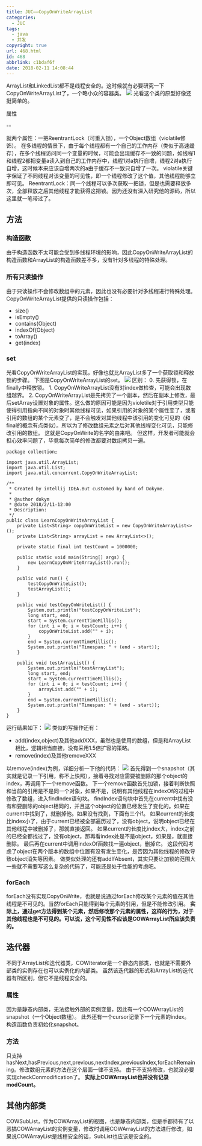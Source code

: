 ```yaml
---
title: JUC——CopyOnWriteArrayList
categories:
  - JUC
tags:
  - java
  - 并发
copyright: true
url: 468.html
id: 468
abbrlink: c1bdaf6f
date: 2018-02-11 14:08:44
---
```


ArrayList和LinkedList都不是线程安全的。这时候就有必要研究一下CopyOnWriteArrayList了，一个略小众的容器类。 ![](https://kherrisanbucketone.oss-cn-shanghai.aliyuncs.com/Snipaste_2018-02-11_12-06-22.jpg) 光看这个类的原型好像还挺简单的。

属性

<!-- more -->

--

就两个属性：一把ReentrantLock（可重入锁），一个Object数组（violatile修饰）。 在多线程的情景下，由于每个线程都有一个自己的工作内存（类似于高速缓存），在多个线程访问同一个变量的时候，可能会出现缓存不一致的问题，如线程1和线程2都把变量a读入到自己的工作内存中，线程1对a执行自增，线程2对a执行自增，这时候本来应该自增两次的a由于缓存不一致只自增了一次。 violatile关键字保证了不同线程对该变量的可见性，即一个线程修改了这个值，其他线程能够立即可见。 ReentrantLock：同一个线程可以多次获取一把锁，但是也需要释放多次，全部释放之后其他线程才能获得这把锁。因为还没有深入研究他的源码，所以这里就一笔带过了。

方法
--

### 构造函数

由于构造函数不太可能会受到多线程环境的影响，因此CopyOnWriteArrayList的构造函数和ArrayList的构造函数差不多，没有针对多线程的特殊处理。

### 所有只读操作

由于只读操作不会修改数组中的元素，因此也没有必要针对多线程进行特殊处理。 CopyOnWriteArrayList提供的只读操作包括：

*   size()
*   isEmpty()
*   contains(Object)
*   indexOf(Object)
*   toArray()
*   get(index)

### set

光看CopyOnWriteArrayList的实现，好像也就比ArrayList多了一个获取锁和释放锁的步骤。 下图是CopyOnWriteArrayList的set。 ![](https://kherrisanbucketone.oss-cn-shanghai.aliyuncs.com/Snipaste_2018-02-11_13-15-44.jpg) 区别： 0\. 先获得锁，在finally中释放锁。 1. CopyOnWriteArrayList没有对index做检查，可能会出现数组越界。 2. CopyOnWriteArrayList是先拷贝了一个副本，然后在副本上修改，最后setArray设置对象的属性。这么做的原因可能是因为violetile对于引用类型只能使得引用指向不同的对象时其他线程可见，如果引用的对象的某个属性变了，或者引用的数组的某个元素变了，是不会触发对其他线程中该引用的变化可见的（和final的概念有点类似）。所以为了修改数组元素之后对其他线程变化可见，只能修改引用的数组。 这就是CopyOnWrite的名字的由来吧。 但这样，开发者可能就会担心效率问题了，毕竟每次简单的修改都要对数组拷贝一遍。

```null
package collection;

import java.util.ArrayList;
import java.util.List;
import java.util.concurrent.CopyOnWriteArrayList;

/**
 * Created by intellij IDEA.But customed by hand of Dokyme.
 *
 * @author dokym
 * @date 2018/2/11-12:00
 * Description:
 */
public class LearnCopyOnWriteArrayList {
    private List<String> copyOnWriteList = new CopyOnWriteArrayList<>();
    private List<String> arrayList = new ArrayList<>();

    private static final int testCount = 1000000;

    public static void main(String[] args) {
        new LearnCopyOnWriteArrayList().run();
    }

    public void run() {
        testCopyOnWriteList();
        testArrayList();
    }

    public void testCopyOnWriteList() {
        System.out.println("testCopyOnWriteList");
        long start, end;
        start = System.currentTimeMillis();
        for (int i = 0; i < testCount; i++) {
            copyOnWriteList.add("" + i);
        }
        end = System.currentTimeMillis();
        System.out.println("Timespan: " + (end - start));
    }

    public void testArrayList() {
        System.out.println("testArrayList");
        long start, end;
        start = System.currentTimeMillis();
        for (int i = 0; i < testCount; i++) {
            arrayList.add("" + i);
        }
        end = System.currentTimeMillis();
        System.out.println("Timespan: " + (end - start));
    }
}

```

运行结果如下： ![](https://kherrisanbucketone.oss-cn-shanghai.aliyuncs.com/Snipaste_2018-02-11_13-37-59.jpg) 类似的写操作还有：

*   add(index,object)及其他addXXX，虽然也是使用的数组，但是和ArrayList相比，逻辑相当直接，没有采用1.5倍扩容的策略。
*   remove(index)及其他removeXXX

以remove(index)为例，详细分析一下他的代码： ![](https://kherrisanbucketone.oss-cn-shanghai.aliyuncs.com/Snipaste_2018-02-11_14-14-10.jpg) 首先得到一个snapshot（其实就是记录一下引用，称不上快照），接着寻找对应需要被删除的那个object的index，再调用下一个remove函数。 下一个remove函数首先加锁，接着判断快照和当前的引用是不是同一个对象，如果不是，说明有其他线程在indexOf的过程中修改了数组，进入findIndex语句块。 findIndex语句块中首先在current中找有没有和要删除的object相同的，并且这个object的位置已经发生了变化的。如果在current中找到了，就删掉他。如果没有找到，下面有三个if。 如果current的长度比index小了，由于current已经被全部遍历过了，没有object，说明object已经在其他线程中被删掉了，那就直接返回。 如果current的长度比index大，index之前的已经全都找过了，没有object，那再看index处是不是object，如果是，就直接删除。 最后再在current中调用indexOf函数找一遍object，删掉它。 这段代码考虑了object在两个版本的数组中位置有没有发生变化，是否因为其他线程的修改导致object消失等因素。 做类似处理的还有addIfAbsent，其实只要让加锁的范围大一些就不需要写这么复杂的代码了，可能还是处于性能的考虑吧。

### forEach

forEach没有实现CopyOnWrite，也就是说通过forEach修改某个元素的值在其他线程是不可见的。当然forEach只能得到每个元素的引用，但是不能修改引用。 **实际上，通过get方法得到某个元素，然后修改那个元素的属性，这样的行为，对于其他线程也是不可见的。可以说，这个可见性不应该是COWArrayList所应该负责的。**

迭代器
---

不同于ArrayList和迭代器类，COWIterator是一个静态内部类，也就是不需要外部类的实例存在也可以实例化的内部类。 虽然该迭代器的形式和ArrayList的迭代器有所区别，但它不是线程安全的。

### 属性

因为是静态内部类，无法接触外部的实例变量，因此有一个COWArrayList的snapshot（一个Object数组）。 此外还有一个cursor记录下一个元素的index。 构造函数负责初始化snapshot。

### 方法

只支持hasNext,hasPrevious,next,previous,nextIndex,previousIndex,forEachRemaining。修改数组元素的方法在这个层面一律不支持。 由于不支持修改，也就没必要实现checkConmodification了。 **实际上COWArrayList也并没有记录modCount。**

其他内部类
-----

COWSubList，作为COWArrayList的视图，也是静态内部类，但是手都持有了以恶搞COWArrayList的实例变量，修改时调用COWArrayList的方法进行修改，如果说COWArrayList是线程安全的话，SubList也应该是安全的。